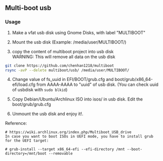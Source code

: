 ## Multi-boot usb

### Usage
1. Make a vfat usb disk using Gnome Disks, with label "MULTIBOOT"

2. Mount the usb disk (Example: /media/user/MULTIBOOT/)

3. copy the content of multiboot project into usb disk  
WARNING: This will remove all data on the usb disk
  ``` bash
git clone https://github.com/chenhan1218/multiboot
rsync -avP --delete multiboot/usb/ /media/user/MULTIBOOT/
  ```

4. Change value of fs_uuid in EFI/BOOT/grub.cfg and boot/grub/x86_64-efi/load.cfg from AAAA-AAAA to "uuid" of usb disk. (You can check uuid of usbdisk with `sudo blkid`)

5. Copy Debian/Ubuntu/Archlinux ISO into isos/ in usb disk. Edit the boot/grub/grub.cfg

6. Unmount the usb disk and enjoy it!.

Reference:
```
# https://wiki.archlinux.org/index.php/Multiboot_USB_drive
In case you want to boot ISOs in UEFI mode, you have to install grub for the UEFI target:

# grub-install --target x86_64-efi --efi-directory /mnt --boot-directory=/mnt/boot --removable
```

